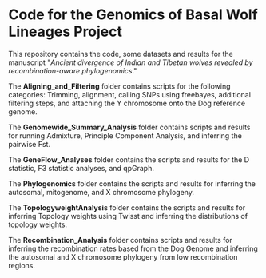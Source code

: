 # Code for the Genomics of Basal Wolf Lineages Project

This repository contains the code, some datasets and results for the manuscript "*Ancient divergence of Indian and Tibetan wolves revealed by recombination-aware phylogenomics*."

The **Aligning_and_Filtering** folder contains scripts for the following categories: Trimming, alignment, calling SNPs using freebayes, additional filtering steps, and attaching the Y chromosome onto the Dog reference genome. 

The **Genomewide_Summary_Analysis** folder contains scripts and results for running Admixture, Principle Component Analysis, and inferring the pairwise Fst. 

The **GeneFlow_Analyses** folder contains the scripts and results for the D statistic, F3 statistic analyses, and qpGraph. 

The **Phylogenomics** folder contains the scripts and results for inferring the autosomal, mitogenome, and X chromosome phylogeny. 

The **TopologyweightAnalysis** folder contains the scripts and results for inferring Topology weights using Twisst and inferring the distributions of topology weights. 

The **Recombination_Analysis** folder contains scripts and results for inferring the recombination rates based from the Dog Genome and inferring the autosomal and X chromosome phylogeny from low recombination regions. 

